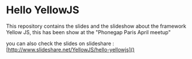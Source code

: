 Hello YellowJS
==============

This repository contains the slides and the slideshow about the framework Yellow JS, this has been show at the "Phonegap Paris April meetup"

you can also check the slides on slideshare : [http://www.slideshare.net/YellowJS/hello-yellowjs]()